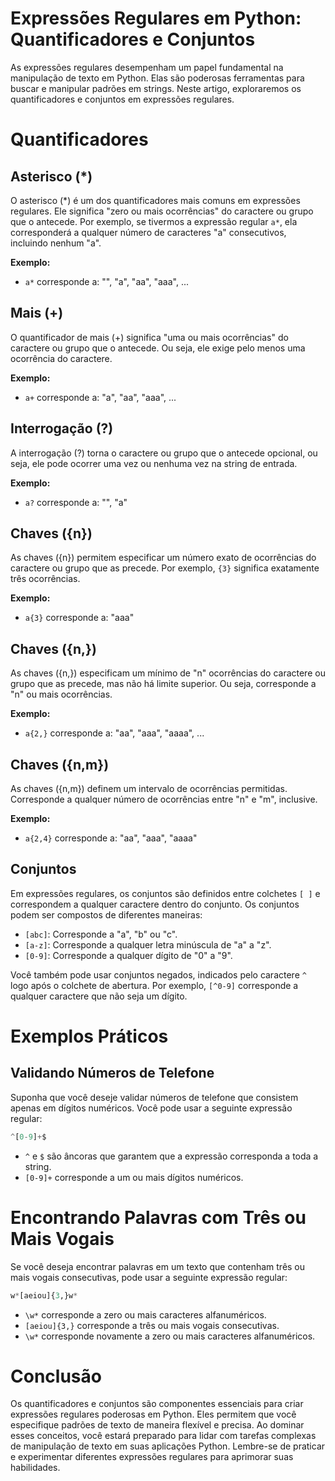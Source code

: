 
# Expressões Regulares em Python: Quantificadores e Conjuntos

As expressões regulares desempenham um papel fundamental na manipulação de texto em Python. Elas são poderosas ferramentas para buscar e manipular padrões em strings. Neste artigo, exploraremos os quantificadores e conjuntos em expressões regulares.

# Quantificadores

## Asterisco (\*)

O asterisco (\*) é um dos quantificadores mais comuns em expressões regulares. Ele significa \"zero ou mais ocorrências\" do caractere ou grupo que o antecede. Por exemplo, se tivermos a expressão regular `a*`, ela corresponderá a qualquer número de caracteres \"a\" consecutivos, incluindo nenhum \"a\".

**Exemplo:**
-  `a*` corresponde a: \"\", \"a\", \"aa\", \"aaa\", ...

## Mais (+)

O quantificador de mais (+) significa \"uma ou mais ocorrências\" do caractere ou grupo que o antecede. Ou seja, ele exige pelo menos uma ocorrência do caractere.

**Exemplo:**
-  `a+` corresponde a: \"a\", \"aa\", \"aaa\", ...

## Interrogação (?)

A interrogação (?) torna o caractere ou grupo que o antecede opcional, ou seja, ele pode ocorrer uma vez ou nenhuma vez na string de entrada.

**Exemplo:**
-  `a?` corresponde a: \"\", \"a\"

## Chaves ({n})

As chaves ({n}) permitem especificar um número exato de ocorrências do caractere ou grupo que as precede. Por exemplo, `{3}` significa exatamente três ocorrências.

**Exemplo:**
-  `a{3}` corresponde a: \"aaa\"

## Chaves ({n,})

As chaves ({n,}) especificam um mínimo de \"n\" ocorrências do caractere ou grupo que as precede, mas não há limite superior. Ou seja, corresponde a \"n\" ou mais ocorrências.

**Exemplo:**
-  `a{2,}` corresponde a: \"aa\", \"aaa\", \"aaaa\", ...

## Chaves ({n,m})

As chaves ({n,m}) definem um intervalo de ocorrências permitidas. Corresponde a qualquer número de ocorrências entre \"n\" e \"m\", inclusive.

**Exemplo:**
-  `a{2,4}` corresponde a: \"aa\", \"aaa\", \"aaaa\"

## Conjuntos

Em expressões regulares, os conjuntos são definidos entre colchetes `[ ]` e correspondem a qualquer caractere dentro do conjunto. Os conjuntos podem ser compostos de diferentes maneiras:

-  `[abc]`: Corresponde a \"a\", \"b\" ou \"c\".
-  `[a-z]`: Corresponde a qualquer letra minúscula de \"a\" a \"z\".
-  `[0-9]`: Corresponde a qualquer dígito de \"0\" a \"9\".

Você também pode usar conjuntos negados, indicados pelo caractere `^` logo após o colchete de abertura. Por exemplo, `[^0-9]` corresponde a qualquer caractere que não seja um dígito.

# Exemplos Práticos

## Validando Números de Telefone

Suponha que você deseje validar números de telefone que consistem apenas em dígitos numéricos. Você pode usar a seguinte expressão regular:

```python
^[0-9]+$
```

-  `^` e `$` são âncoras que garantem que a expressão corresponda a toda a string.
-  `[0-9]+` corresponde a um ou mais dígitos numéricos.

# Encontrando Palavras com Três ou Mais Vogais

Se você deseja encontrar palavras em um texto que contenham três ou mais vogais consecutivas, pode usar a seguinte expressão regular:

```python
w*[aeiou]{3,}w*
```

-  `\w*` corresponde a zero ou mais caracteres alfanuméricos.
-  `[aeiou]{3,}` corresponde a três ou mais vogais consecutivas.
-  `\w*` corresponde novamente a zero ou mais caracteres alfanuméricos.

# Conclusão

Os quantificadores e conjuntos são componentes essenciais para criar expressões regulares poderosas em Python. Eles permitem que você especifique padrões de texto de maneira flexível e precisa. Ao dominar esses conceitos, você estará preparado para lidar com tarefas complexas de manipulação de texto em suas aplicações Python. Lembre-se de praticar e experimentar diferentes expressões regulares para aprimorar suas habilidades.
 
